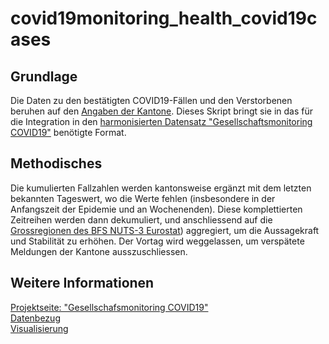 # covid19monitoring_health_covid19cases

## Grundlage

Die Daten zu den bestätigten COVID19-Fällen und den Verstorbenen beruhen auf den [Angaben der Kantone](https://raw.githubusercontent.com/openZH/covid_19/master/COVID19_Fallzahlen_CH_total.csv). Dieses Skript bringt sie in das für die Integration in den [harmonisierten Datensatz "Gesellschaftsmonitoring COVID19"](https://raw.githubusercontent.com/statistikZH/covid19monitoring/master/covid19socialmonitoring.csv) benötigte Format. 

## Methodisches

Die kumulierten Fallzahlen werden kantonsweise ergänzt mit dem letzten bekannten Tageswert, wo die Werte fehlen (insbesondere in der Anfangszeit der Epidemie und an Wochenenden). Diese komplettierten Zeitreihen werden dann dekumuliert, und anschliessend auf die [Grossregionen  des BFS NUTS-3 Eurostat](https://www.bfs.admin.ch/bfs/de/home/statistiken/querschnittsthemen/raeumliche-analysen/raeumliche-gliederungen/analyseregionen.assetdetail.1031445.html))  aggregiert, um die Aussagekraft und Stabilität zu erhöhen. Der Vortag wird weggelassen, um verspätete Meldungen der Kantone ausszuschliessen.

## Weitere Informationen
[Projektseite: "Gesellschafsmonitoring COVID19"](https://github.com/statistikZH/covid19monitoring) <br>
[Datenbezug](https://www.web.statistik.zh.ch/covid19_indikatoren_uebersicht/#/) <br>
[Visualisierung](https://www.web.statistik.zh.ch/cms_vis/covid19_indikatoren/) <br>
